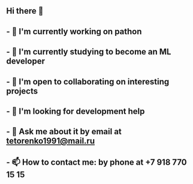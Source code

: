 ## Hi there 👋
## - 🔭 I'm currently working on pathon
## - 🌱 I'm currently studying to become an ML developer
## - 👯 I'm open to collaborating on interesting projects
## - 🤔 I'm looking for development help
## - 💬 Ask me about it by email at tetorenko1991@mail.ru
## - 📫 How to contact me: by phone at +7 918 770 15 15
<!--
**v-tetorenko/v-tetorenko** is a ✨ _special_ ✨ repository because its `README.md` (this file) appears on your GitHub profile.

Here are some ideas to get you started:

- 🔭 I'm currently working on pathon
- 🌱 I'm currently studying to become an ML developer
- 👯 I'm open to collaborating on interesting projects
- 🤔 I'm looking for development help
- 💬 Ask me about it by email at tetorenko1991@mail.ru
- 📫 How to contact me: by phone at +7 918 770 15 15
- 😄 Pronouns: ...
- ⚡ Fun fact: ...
-->
